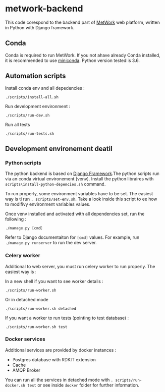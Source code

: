 # metwork-backend

This code corespond to the backend part of [MetWork](https://metwork.pharmacie.parisdescartes.fr/) web platform, written in Python with Django framework.

## Conda

Conda is required to run MetWork. If you not ahave already Conda installed, it is recommended to use [miniconda](https://conda.io/miniconda.html).
Python version tested is 3.6.

## Automation scripts

Install conda env and all depedencies :

```
./scripts/install-all.sh 
```

Run development environment :

```
./scripts/run-dev.sh 
```

Run all tests

```
./scripts/run-tests.sh 
```

## Development environement deatil

### Python scripts

The python backend is based on [Django Framework](https://www.djangoproject.com/).The python scripts run via an conda virtual environement (venv). Install the python libraires with  `scripts\install-python-depencies.sh` command.

To run properly, some environment variables have to be set. The easiest way is ti run `. scripts/set-env.sh`. Take a look inside this script to ee how to modifivy environment variables values.

Once venv installed and activated with all dependencies set, run the following :

```
./manage.py [cmd]
```

Refer to Django documentaiton for `[cmd]` values. For example, run `./manage.py runserver` to run the dev server.

### Celery worker

Additional to web server, you must run celery worker to run properly. The easiest way is :

In a new shell if you want to see worker details :

```
./scripts/run-worker.sh 
```

Or in detached mode

```
./scripts/run-worker.sh detached
```

If you want a worker to run tests (pointing to test database) :

```
./scripts/run-worker.sh test
```

### Docker services

Additional services are provided by docker instances :

- Postgres database with RDKIT extension
- Cache
- AMQP Broker

You can run all the services in detached mode with `. scripts/run-docker.sh test` or see inside `docker` folder for further information.
